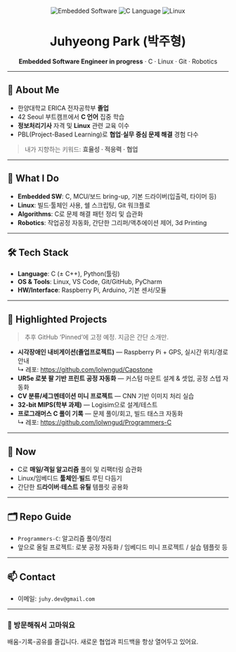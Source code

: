 <!-- 프로필 상단(Profile README) -->
<p align="center">
  <img src="https://img.shields.io/badge/Embedded-Software-blue" alt="Embedded Software">
  <img src="https://img.shields.io/badge/C-Language-informational" alt="C Language">
  <img src="https://img.shields.io/badge/Linux-CLI-success" alt="Linux">
</p>

<h1 align="center">Juhyeong Park (박주형)</h1>
<p align="center"><b>Embedded Software Engineer in progress</b> · C · Linux · Git · Robotics</p>

---

## 👋 About Me
- 한양대학교 ERICA 전자공학부 **졸업**  
- 42 Seoul 부트캠프에서 **C 언어** 집중 학습  
- **정보처리기사** 자격 및 **Linux** 관련 교육 이수  
- PBL(Project-Based Learning)로 **협업·실무 중심 문제 해결** 경험 다수

> 내가 지향하는 키워드: **효율성 · 적응력 · 협업**

---

## 🧩 What I Do
- **Embedded SW**: C, MCU/보드 bring-up, 기본 드라이버(입출력, 타이머 등)
- **Linux**: 빌드·툴체인 사용, 쉘 스크립팅, Git 워크플로
- **Algorithms**: C로 문제 해결 패턴 정리 및 습관화
- **Robotics**: 작업공정 자동화, 간단한 그리퍼/액추에이션 제어, 3d Printing

---

## 🛠 Tech Stack
- **Language**: C (± C++), Python(툴링)
- **OS & Tools**: Linux, VS Code, Git/GitHub, PyCharm
- **HW/Interface**: Raspberry Pi, Arduino, 기본 센서/모듈

---

## 📌 Highlighted Projects
> 추후 GitHub ‘Pinned’에 고정 예정. 지금은 간단 소개만.

- **시각장애인 내비게이션(졸업프로젝트)** — Raspberry Pi + GPS, 실시간 위치/경로 안내  
  ↳ 레포: <https://github.com/lolwngud/Capstone>
- **UR5e 로봇 팔 기반 프린트 공정 자동화** — 커스텀 마운트 설계 & 셋업, 공정 스텝 자동화
- **CV 분류/세그멘테이션 미니 프로젝트** — CNN 기반 이미지 처리 실습
- **32-bit MIPS(학부 과제)** — Logisim으로 설계/테스트
- **프로그래머스 C 풀이 기록** — 문제 풀이/회고, 빌드 태스크 자동화  
  ↳ 레포: <https://github.com/lolwngud/Programmers-C>

---

## 🔭 Now
- C로 **매일/격일 알고리즘** 풀이 및 리팩터링 습관화  
- Linux/임베디드 **툴체인·빌드** 루틴 다듬기  
- 간단한 **드라이버·테스트 유틸** 템플릿 공용화

---

## 🗂 Repo Guide
- `Programmers-C`: 알고리즘 풀이/정리  
- 앞으로 올릴 프로젝트: 로봇 공정 자동화 / 임베디드 미니 프로젝트 / 실습 템플릿 등


---

## 📫 Contact 
- 이메일: `juhy.dev@gmail.com`

---

### 🙌 방문해줘서 고마워요
배움-기록-공유를 즐깁니다. 새로운 협업과 피드백을 항상 열어두고 있어요.
